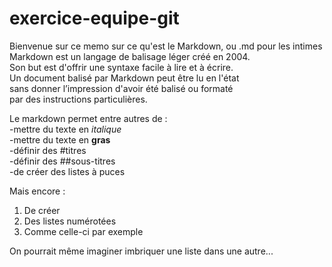 # exercice-equipe-git

Bienvenue sur ce memo sur ce qu'est le Markdown, ou .md pour les intimes  
Markdown est un langage de balisage léger créé en 2004.  
Son but est d'offrir une syntaxe facile à lire et à écrire.  
Un document balisé par Markdown peut être lu en l'état  
sans donner l’impression d'avoir été balisé ou formaté  
par des instructions particulières.  

Le markdown permet entre autres de :  
-mettre du texte en  *italique*   
-mettre du texte en __gras__   
-définir des #titres  
-définir des ##sous-titres  
-de créer des listes à puces  

Mais encore :  
1. De créer   
2. Des listes numérotées   
3. Comme celle-ci par exemple  

On pourrait même imaginer imbriquer une liste dans une autre...   

